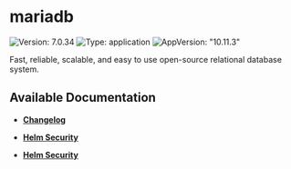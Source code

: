 # mariadb

![Version: 7.0.34](https://img.shields.io/badge/Version-7.0.34-informational?style=flat-square) ![Type: application](https://img.shields.io/badge/Type-application-informational?style=flat-square) ![AppVersion: "10.11.3"](https://img.shields.io/badge/AppVersion-"10.11.3"-informational?style=flat-square)

Fast, reliable, scalable, and easy to use open-source relational database system.

## Available Documentation

- [**Changelog**](CHANGELOG)

- [**Helm Security**](container-security)

- [**Helm Security**](helm-security)

